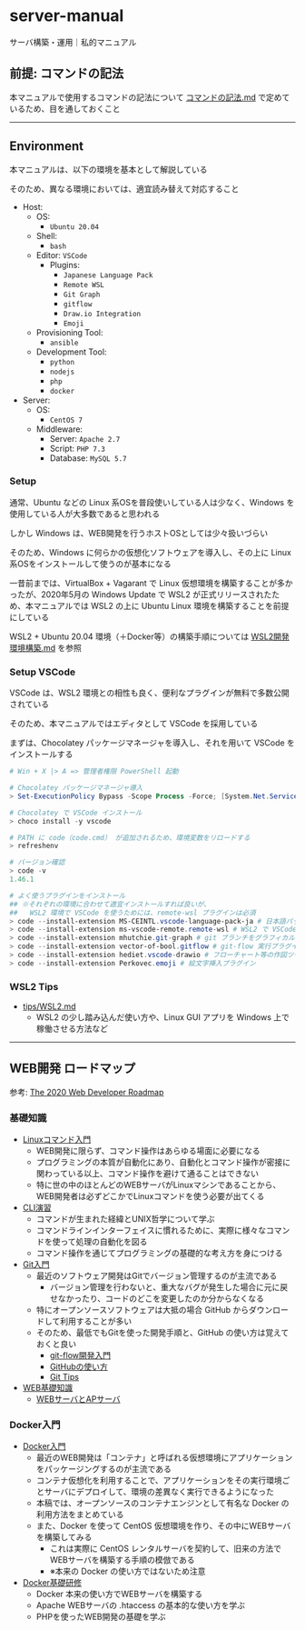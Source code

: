 # server-manual

サーバ構築・運用｜私的マニュアル

## 前提: コマンドの記法

本マニュアルで使用するコマンドの記法について [コマンドの記法.md](./コマンドの記法.md) で定めているため、目を通しておくこと

***

## Environment

本マニュアルは、以下の環境を基本として解説している

そのため、異なる環境においては、適宜読み替えて対応すること

- Host:
    - OS:
        - `Ubuntu 20.04`
    - Shell:
        - `bash`
    - Editor: `VSCode`
        - Plugins:
            - `Japanese Language Pack`
            - `Remote WSL`
            - `Git Graph`
            - `gitflow`
            - `Draw.io Integration`
            - `Emoji`
    - Provisioning Tool:
        - `ansible`
    - Development Tool:
        - `python`
        - `nodejs`
        - `php`
        - `docker`
- Server:
    - OS:
        - `CentOS 7`
    - Middleware:
        - Server: `Apache 2.7`
        - Script: `PHP 7.3`
        - Database: `MySQL 5.7`

### Setup
通常、Ubuntu などの Linux 系OSを普段使いしている人は少なく、Windows を使用している人が大多数であると思われる

しかし Windows は、WEB開発を行うホストOSとしては少々扱いづらい

そのため、Windows に何らかの仮想化ソフトウェアを導入し、その上に Linux 系OSをインストールして使うのが基本になる

一昔前までは、VirtualBox + Vagarant で Linux 仮想環境を構築することが多かったが、2020年5月の Windows Update で WSL2 が正式リリースされたため、本マニュアルでは WSL2 の上に Ubuntu Linux 環境を構築することを前提にしている

WSL2 + Ubuntu 20.04 環境（＋Docker等）の構築手順については [WSL2開発環境構築.md](./WSL2開発環境構築.md) を参照

### Setup VSCode
VSCode は、WSL2 環境との相性も良く、便利なプラグインが無料で多数公開されている

そのため、本マニュアルではエディタとして VSCode を採用している

まずは、Chocolatey パッケージマネージャを導入し、それを用いて VSCode をインストールする

```powershell
# Win + X |> A => 管理者権限 PowerShell 起動

# Chocolatey パッケージマネージャ導入
> Set-ExecutionPolicy Bypass -Scope Process -Force; [System.Net.ServicePointManager]::SecurityProtocol = [System.Net.ServicePointManager]::SecurityProtocol -bor 3072; iex ((New-Object System.Net.WebClient).DownloadString('https://chocolatey.org/install.ps1'))

# Chocolatey で VSCode インストール
> choco install -y vscode

# PATH に code（code.cmd） が追加されるため、環境変数をリロードする
> refreshenv

# バージョン確認
> code -v
1.46.1

# よく使うプラグインをインストール
## ※それぞれの環境に合わせて適宜インストールすれば良いが、
##   WSL2 環境で VSCode を使うためには、remote-wsl プラグインは必須
> code --install-extension MS-CEINTL.vscode-language-pack-ja # 日本語パッケージ
> code --install-extension ms-vscode-remote.remote-wsl # WSL2 で VSCode を起動するためのプラグイン
> code --install-extension mhutchie.git-graph # git ブランチをグラフィカルに表示するプラグイン
> code --install-extension vector-of-bool.gitflow # git-flow 実行プラグイン
> code --install-extension hediet.vscode-drawio # フローチャート等の作図ツール
> code --install-extension Perkovec.emoji # 絵文字挿入プラグイン
```

### WSL2 Tips
- [tips/WSL2.md](./tips/WSL2.md)
    - WSL2 の少し踏み込んだ使い方や、Linux GUI アプリを Windows 上で稼働させる方法など

***

## WEB開発 ロードマップ

参考: [The 2020 Web Developer Roadmap](https://levelup.gitconnected.com/the-2020-web-developer-roadmap-76503ddfb327#f309)

### 基礎知識
- [Linuxコマンド入門](./01-basic/Linuxコマンド入門/README.md)
    - WEB開発に限らず、コマンド操作はあらゆる場面に必要になる
    - プログラミングの本質が自動化にあり、自動化とコマンド操作が密接に関わっている以上、コマンド操作を避けて通ることはできない
    - 特に世の中のほとんどのWEBサーバがLinuxマシンであることから、WEB開発者は必ずどこかでLinuxコマンドを使う必要が出てくる
- [CLI演習](./01-basic/Linuxコマンド入門/CLI.md)
    - コマンドが生まれた経緯とUNIX哲学について学ぶ
    - コマンドラインインターフェイスに慣れるために、実際に様々なコマンドを使って処理の自動化を図る
    - コマンド操作を通じてプログラミングの基礎的な考え方を身につける
- [Git入門](./01-basic/Git入門/README.md)
    - 最近のソフトウェア開発はGitでバージョン管理するのが主流である
        - バージョン管理を行わないと、重大なバグが発生した場合に元に戻せなかったり、コードのどこを変更したのか分からなくなる
    - 特にオープンソースソフトウェアは大抵の場合 GitHub からダウンロードして利用することが多い
    - そのため、最低でもGitを使った開発手順と、GitHub の使い方は覚えておくと良い
        - [git-flow開発入門](./01-basic/Git入門/git-flow.md)
        - [GitHubの使い方](./01-basic/Git入門/GitHub.md)
        - [Git Tips](./01-basic/Git入門/Tips.md)
- [WEB基礎知識](./01-basic/WEB/README.md)
    - [WEBサーバとAPサーバ](./01-basic/WEB/WEBサーバとAPサーバ.md)

### Docker入門
- [Docker入門](./02-docker/README.md)
    - 最近のWEB開発は「コンテナ」と呼ばれる仮想環境にアプリケーションをパッケージングするのが主流である
    - コンテナ仮想化を利用することで、アプリケーションをその実行環境ごとサーバにデプロイして、環境の差異なく実行できるようになった
    - 本稿では、オープンソースのコンテナエンジンとして有名な Docker の利用方法をまとめている
    - また、Docker を使って CentOS 仮想環境を作り、その中にWEBサーバを構築してみる
        - これは実際に CentOS レンタルサーバを契約して、旧来の方法でWEBサーバを構築する手順の模倣である
        - ※本来の Docker の使い方ではないため注意
- [Docker基礎研修](./02-docker/training/README.md)
    - Docker 本来の使い方でWEBサーバを構築する
    - Apache WEBサーバの .htaccess の基本的な使い方を学ぶ
    - PHPを使ったWEB開発の基礎を学ぶ
